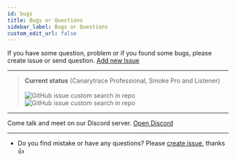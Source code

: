 ```yaml
---
id: bugs
title: Bugs or Questions
sidebar_label: Bugs or Questions
custom_edit_url: false
---
```


If you have some question, problem or if you found some bugs, please create issue or send question.
<a className="button button--outline button--success" href="https://github.com/canarytrace/documentation/issues/new/choose">Add new Issue</a>

--- 

> **Current status** (Canarytrace Professional, Smoke Pro and Listener)<br/><br/>
> ![GitHub issue custom search in repo](https://img.shields.io/github/issues-search/canarytrace/documentation?color=green&label=CLOSED&query=is%3Aissue%20label%3A%22%F0%9F%90%9B%20bug%22%20is%3Aclosed&style=for-the-badge)
> ![GitHub issue custom search in repo](https://img.shields.io/github/issues-search/canarytrace/documentation?label=OPEN&logo=Closed&query=is%3Aissue%20is%3Aopen%20label%3A%22%F0%9F%90%9B%20bug%22&style=for-the-badge)

---

Come talk and meet on our Discord server.
<a className="button button--outline button--primary" href="https://bit.ly/tt-discord">Open Discord</a>

---

- Do you find mistake or have any questions? Please [create issue](https://github.com/canarytrace/documentation/issues/new/choose), thanks 👍